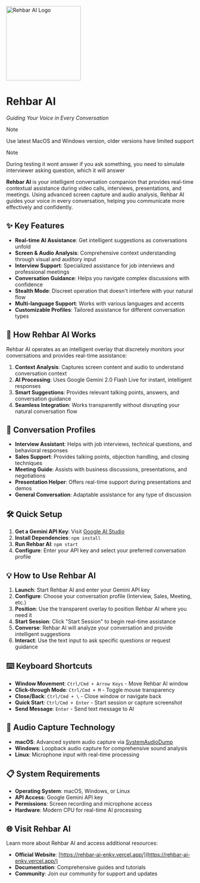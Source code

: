 <img src="/src/assets/logo.png" alt="Rehbar AI Logo" width="200"/>

# Rehbar AI
*Guiding Your Voice in Every Conversation*

> [!NOTE]
> Use latest MacOS and Windows version, older versions have limited support

> [!NOTE]
> During testing it wont answer if you ask something, you need to simulate interviewer asking question, which it will answer

**Rehbar AI** is your intelligent conversation companion that provides real-time contextual assistance during video calls, interviews, presentations, and meetings. Using advanced screen capture and audio analysis, Rehbar AI guides your voice in every conversation, helping you communicate more effectively and confidently.

## ✨ Key Features

- **Real-time AI Assistance**: Get intelligent suggestions as conversations unfold
- **Screen & Audio Analysis**: Comprehensive context understanding through visual and auditory input
- **Interview Support**: Specialized assistance for job interviews and professional meetings
- **Conversation Guidance**: Helps you navigate complex discussions with confidence
- **Stealth Mode**: Discreet operation that doesn't interfere with your natural flow
- **Multi-language Support**: Works with various languages and accents
- **Customizable Profiles**: Tailored assistance for different conversation types

## 🚀 How Rehbar AI Works

Rehbar AI operates as an intelligent overlay that discretely monitors your conversations and provides real-time assistance:

1. **Context Analysis**: Captures screen content and audio to understand conversation context
2. **AI Processing**: Uses Google Gemini 2.0 Flash Live for instant, intelligent responses
3. **Smart Suggestions**: Provides relevant talking points, answers, and conversation guidance
4. **Seamless Integration**: Works transparently without disrupting your natural conversation flow

## 🎯 Conversation Profiles

- **Interview Assistant**: Helps with job interviews, technical questions, and behavioral responses
- **Sales Support**: Provides talking points, objection handling, and closing techniques
- **Meeting Guide**: Assists with business discussions, presentations, and negotiations
- **Presentation Helper**: Offers real-time support during presentations and demos
- **General Conversation**: Adaptable assistance for any type of discussion

## 🛠️ Quick Setup

1. **Get a Gemini API Key**: Visit [Google AI Studio](https://aistudio.google.com/apikey)
2. **Install Dependencies**: `npm install`
3. **Run Rehbar AI**: `npm start`
4. **Configure**: Enter your API key and select your preferred conversation profile

## 💡 How to Use Rehbar AI

1. **Launch**: Start Rehbar AI and enter your Gemini API key
2. **Configure**: Choose your conversation profile (Interview, Sales, Meeting, etc.)
3. **Position**: Use the transparent overlay to position Rehbar AI where you need it
4. **Start Session**: Click "Start Session" to begin real-time assistance
5. **Converse**: Rehbar AI will analyze your conversation and provide intelligent suggestions
6. **Interact**: Use the text input to ask specific questions or request guidance

## ⌨️ Keyboard Shortcuts

- **Window Movement**: `Ctrl/Cmd + Arrow Keys` - Move Rehbar AI window
- **Click-through Mode**: `Ctrl/Cmd + M` - Toggle mouse transparency
- **Close/Back**: `Ctrl/Cmd + \` - Close window or navigate back
- **Quick Start**: `Ctrl/Cmd + Enter` - Start session or capture screenshot
- **Send Message**: `Enter` - Send text message to AI

## 🎵 Audio Capture Technology

- **macOS**: Advanced system audio capture via [SystemAudioDump](https://github.com/Mohammed-Yasin-Mulla/Sound)
- **Windows**: Loopback audio capture for comprehensive sound analysis
- **Linux**: Microphone input with real-time processing

## 📋 System Requirements

- **Operating System**: macOS, Windows, or Linux
- **API Access**: Google Gemini API key
- **Permissions**: Screen recording and microphone access
- **Hardware**: Modern CPU for real-time AI processing

## 🌐 Visit Rehbar AI

Learn more about Rehbar AI and access additional resources:
- **Official Website**: [https://rehbar-ai-enkv.vercel.app/](https://rehbar-ai-enkv.vercel.app/)
- **Documentation**: Comprehensive guides and tutorials
- **Community**: Join our community for support and updates
